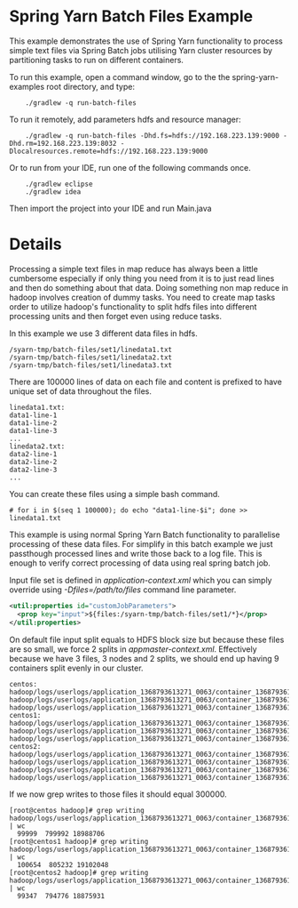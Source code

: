 Spring Yarn Batch Files Example
===============================

This example demonstrates the use of Spring Yarn functionality to process simple text files
via Spring Batch jobs utilising Yarn cluster resources by partitioning tasks to run
on different containers.

To run this example, open a command window, go to the the spring-yarn-examples root directory, and type:

		./gradlew -q run-batch-files

To run it remotely, add parameters hdfs and resource manager:

		./gradlew -q run-batch-files -Dhd.fs=hdfs://192.168.223.139:9000 -Dhd.rm=192.168.223.139:8032 -Dlocalresources.remote=hdfs://192.168.223.139:9000

Or to run from your IDE, run one of the following commands once.

		./gradlew eclipse
		./gradlew idea

Then import the project into your IDE and run Main.java

# Details

Processing a simple text files in map reduce has always been a little cumbersome especially if only
thing you need from it is to just read lines and then do something about that data. Doing something
non map reduce in hadoop involves creation of dummy tasks. You need to create map tasks order
to utilize hadoop's functionality to split hdfs files into different processing units and then
forget even using reduce tasks.

In this example we use 3 different data files in hdfs.
```
/syarn-tmp/batch-files/set1/linedata1.txt
/syarn-tmp/batch-files/set1/linedata2.txt
/syarn-tmp/batch-files/set1/linedata3.txt
```

There are 100000 lines of data on each file and content is prefixed to have unique
set of data throughout the files.
```
linedata1.txt:
data1-line-1
data1-line-2
data1-line-3
...
linedata2.txt:
data2-line-1
data2-line-2
data2-line-3
...
```

You can create these files using a simple bash command.
```
# for i in $(seq 1 100000); do echo "data1-line-$i"; done >> linedata1.txt
```

This example is using normal Spring Yarn Batch functionality to parallelise processing
of these data files. For simplify in this batch example we just passthough processed lines
and write those back to a log file. This is enough to verify correct processing of data
using real spring batch job.

Input file set is defined in *application-context.xml* which you can simply override
using *-Dfiles=/path/to/files* command line parameter.
```xml
<util:properties id="customJobParameters">
  <prop key="input">${files:/syarn-tmp/batch-files/set1/*}</prop>
</util:properties>
```

On default file input split equals to HDFS block size but because these files are
so small, we force 2 splits in *appmaster-context.xml*. Effectively because we have 3 files,
3 nodes and 2 splits, we should end up having 9 containers split evenly in our cluster.
```
centos:
hadoop/logs/userlogs/application_1368793613271_0063/container_1368793613271_0063_01_000010/Container.stdout
hadoop/logs/userlogs/application_1368793613271_0063/container_1368793613271_0063_01_000004/Container.stdout
hadoop/logs/userlogs/application_1368793613271_0063/container_1368793613271_0063_01_000007/Container.stdout
centos1:
hadoop/logs/userlogs/application_1368793613271_0063/container_1368793613271_0063_01_000003/Container.stdout
hadoop/logs/userlogs/application_1368793613271_0063/container_1368793613271_0063_01_000009/Container.stdout
hadoop/logs/userlogs/application_1368793613271_0063/container_1368793613271_0063_01_000006/Container.stdout
centos2:
hadoop/logs/userlogs/application_1368793613271_0063/container_1368793613271_0063_01_000008/Container.stdout
hadoop/logs/userlogs/application_1368793613271_0063/container_1368793613271_0063_01_000005/Container.stdout
hadoop/logs/userlogs/application_1368793613271_0063/container_1368793613271_0063_01_000002/Container.stdout
hadoop/logs/userlogs/application_1368793613271_0063/container_1368793613271_0063_01_000001/Appmaster.stdout
```

If we now grep writes to those files it should equal 300000.
```
[root@centos hadoop]# grep writing hadoop/logs/userlogs/application_1368793613271_0063/container_1368793613271_0063_01_0000*/Container.stdout | wc
  99999  799992 18988706
[root@centos1 hadoop]# grep writing hadoop/logs/userlogs/application_1368793613271_0063/container_1368793613271_0063_01_0000*/Container.stdout | wc
  100654  805232 19102048
[root@centos2 hadoop]# grep writing hadoop/logs/userlogs/application_1368793613271_0063/container_1368793613271_0063_01_0000*/Container.stdout | wc
  99347  794776 18875931
```
